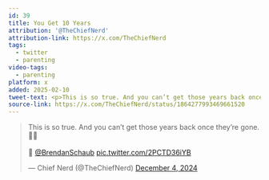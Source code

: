 ```yaml
---
id: 39
title: You Get 10 Years
attribution: '@TheChiefNerd'
attribution-link: https://x.com/TheChiefNerd
tags:
  - twitter
  - parenting
video-tags:
  - parenting
platform: x
added: 2025-02-10
tweet-text: <p>This is so true. And you can’t get those years back once they’re gone. 🥺😭</p>
source-link: https://x.com/TheChiefNerd/status/1864277993469661520
---
```


<blockquote class="twitter-tweet" data-media-max-width="560"><p lang="en" dir="ltr">This is so true. And you can’t get those years back once they’re gone. 🥺😭<br><br>🎥 <a href="https://twitter.com/BrendanSchaub?ref_src=twsrc%5Etfw">@BrendanSchaub</a> <a href="https://t.co/2PCTD36iYB">pic.twitter.com/2PCTD36iYB</a></p>&mdash; Chief Nerd (@TheChiefNerd) <a href="https://twitter.com/TheChiefNerd/status/1864277993469661520?ref_src=twsrc%5Etfw">December 4, 2024</a></blockquote> <script async src="https://platform.twitter.com/widgets.js" charset="utf-8"></script>
